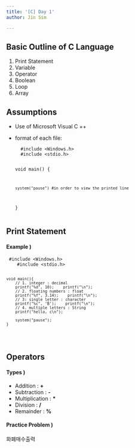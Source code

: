 ```yaml
---
title: '[C] Day 1'
author: Jin Sim

---
```


<h2 id="basic-outline-of-c-language">Basic Outline of C Language</h2>
<ol>
<li>Print Statement</li>
<li>Variable</li>
<li>Operator</li>
<li>Boolean</li>
<li>Loop</li>
<li>Array</li>
</ol>
<h2 id="assumptions">Assumptions</h2>
<ul>
<li>
<p>Use of Microsoft Visual C ++</p>
</li>
<li>
<p>format of each file:</p>
<pre><code>  #include &lt;Windows.h&gt;
  #include &lt;stdio.h&gt;

  void main() {
  
  	system("pause")	#in order to view the printed line
  }
</code></pre>
</li>
</ul>
<h2 id="print-statement">Print Statement</h2>
<h4 id="example-">Example )</h4>
<pre><code>	#include &lt;Windows.h&gt;
	#include &lt;stdio.h&gt;

    void main(){
        // 1. integer : decimal
        printf("%d", 10);    printf("\n");
        // 2. floating numbers : float
        printf("%f", 3.14);    printf("\n");
        // 3: single letter : character
        printf("%c", 'B');    printf("\n");
        // 4. multiple letters : String
        printf("hello, c\n");

        system("pause");
    }
</code></pre>
<h2 id="operators">Operators</h2>
<h4 id="types-">Types )</h4>
<ul>
<li>Addition	: 	<strong>+</strong></li>
<li>Subtraction	:	<strong>-</strong></li>
<li>Multiplication	:	<strong>*</strong></li>
<li>Division	:	<strong>/</strong></li>
<li>Remainder	:	<strong>%</strong></li>
</ul>
<h4 id="practice-problem-">Practice Problem )</h4>
<p>화폐매수출력</p>

